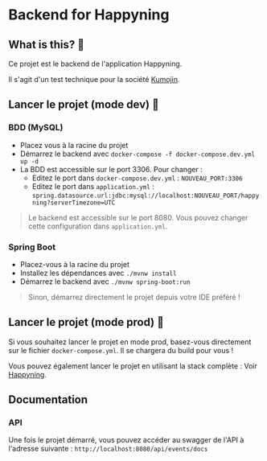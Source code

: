 # Backend for Happyning

## What is this? 🤔

Ce projet est le backend de l'application Happyning.

Il s'agit d'un test technique pour la société [Kumojin](https://kumojin.com/).

## Lancer le projet (mode dev) 🚀

### BDD (MySQL)

- Placez vous à la racine du projet
- Démarrez le backend avec `docker-compose -f docker-compose.dev.yml up -d`
- La BDD est accessible sur le port 3306. Pour changer : 
    - Editez le port dans `docker-compose.dev.yml` : `NOUVEAU_PORT:3306`
    - Editez le port dans `application.yml` : `spring.datasource.url:jdbc:mysql://localhost:NOUVEAU_PORT/happyning?serverTimezone=UTC`

> Le backend est accessible sur le port 8080. Vous pouvez changer cette configuration dans `application.yml`.

### Spring Boot

- Placez-vous à la racine du projet
- Installez les dépendances avec `./mvnw install`
- Démarrez le backend avec `./mvnw spring-boot:run`

> Sinon, démarrez directement le projet depuis votre IDE préféré !

## Lancer le projet (mode prod) 🚀

Si vous souhaitez lancer le projet en mode prod, basez-vous directement sur le fichier `docker-compose.yml`.
Il se chargera du build pour vous !

Vous pouvez également lancer le projet en utilisant la stack complète : Voir [Happyning](https://github.com/kumojin-happyning/happyning).

## Documentation

### API

Une fois le projet démarré, vous pouvez accéder au swagger de l'API à l'adresse suivante : `http://localhost:8080/api/events/docs`